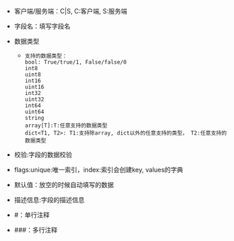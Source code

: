 * 客户端/服务端：C|S, C:客户端, S:服务端

* 字段名：填写字段名

* 数据类型

  * ```
    支持的数据类型：
    bool: True/true/1, False/false/0
    int8
    uint8
    int16
    uint16
    int32
    uint32
    int64
    uint64
    string
    array[T]:T:任意支持的数据类型
    dict<T1, T2>: T1:支持除array, dict以外的任意支持的类型， T2:任意支持的数据类型
    ```

* 校验:字段的数据校验

* flags:unique:唯一索引，index:索引会创建key, values的字典

* 默认值：放空的时候自动填写的数据

* 描述信息:字段的描述信息

* #：单行注释

* ###：多行注释
